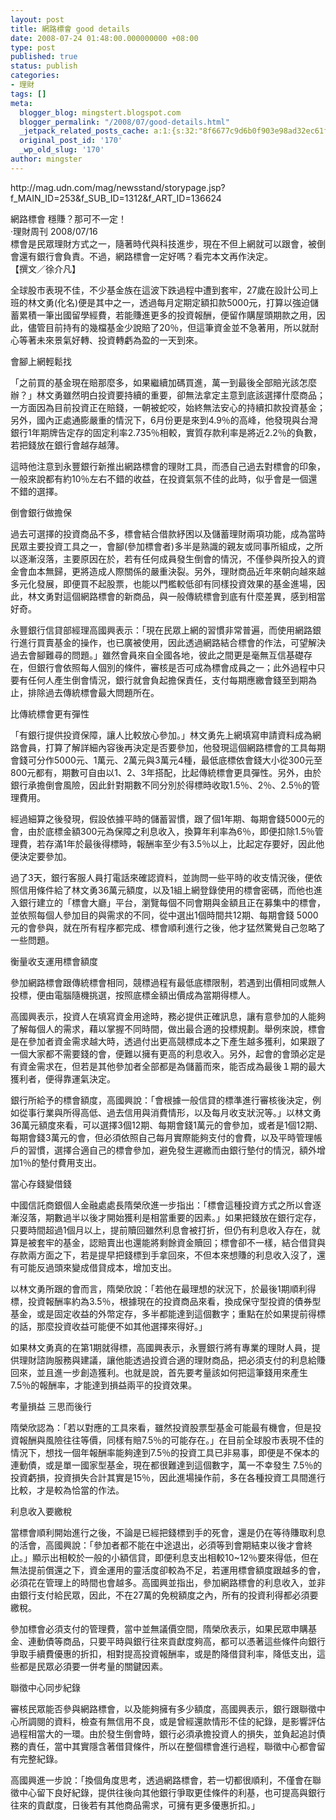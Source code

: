 ```yaml
---
layout: post
title: 網路標會 good details
date: 2008-07-24 01:48:00.000000000 +08:00
type: post
published: true
status: publish
categories:
- 理財
tags: []
meta:
  blogger_blog: mingstert.blogspot.com
  blogger_permalink: "/2008/07/good-details.html"
  _jetpack_related_posts_cache: a:1:{s:32:"8f6677c9d6b0f903e98ad32ec61f8deb";a:2:{s:7:"expires";i:1445985466;s:7:"payload";a:3:{i:0;a:1:{s:2:"id";i:302;}i:1;a:1:{s:2:"id";i:176;}i:2;a:1:{s:2:"id";i:107;}}}}
  original_post_id: '170'
  _wp_old_slug: '170'
author: mingster
---
```

<p>http://mag.udn.com/mag/newsstand/storypage.jsp?f_MAIN_ID=253&amp;f_SUB_ID=1312&amp;f_ART_ID=136624</p>
<p>網路標會 穩賺？那可不一定！<br />‧理財周刊 2008/07/16<br />標會是民眾理財方式之一，隨著時代與科技進步，現在不但上網就可以跟會，被倒會還有銀行會負責。不過，網路標會一定好嗎？看完本文再作決定。<br />【撰文／徐介凡】</p>
<p>全球股市表現不佳，不少基金族在這波下跌過程中遭到套牢，27歲在設計公司上班的林文勇(化名)便是其中之一，透過每月定期定額扣款5000元，打算以強迫儲蓄累積一筆出國留學經費，若能賺進更多的投資報酬，便留作購屋頭期款之用，因此，儘管目前持有的幾檔基金少說賠了20％，但這筆資金並不急著用，所以就耐心等著未來景氣好轉、投資轉虧為盈的一天到來。</p>
<p>會腳上網輕鬆找</p>
<p>「之前買的基金現在賠那麼多，如果繼續加碼買進，萬一到最後全部賠光該怎麼辦？」林文勇雖然明白投資要持續的重要，卻無法拿定主意到底該選擇什麼商品；一方面因為目前投資正在賠錢，一朝被蛇咬，始終無法安心的持續扣款投資基金；另外，國內正處通膨嚴重的情況下，6月份更是來到4.9％的高峰，他發現與台灣銀行1年期牌告定存的固定利率2.735％相較，實質存款利率是將近2.2％的負數，若把錢放在銀行會越存越薄。</p>
<p>這時他注意到永豐銀行新推出網路標會的理財工具，而憑自己過去對標會的印象，一般來說都有約10％左右不錯的收益，在投資氣氛不佳的此時，似乎會是一個還不錯的選擇。</p>
<p>倒會銀行做擔保</p>
<p>過去可選擇的投資商品不多，標會結合借款紓困以及儲蓄理財兩項功能，成為當時民眾主要投資工具之一，會腳(參加標會者)多半是熟識的親友或同事所組成，之所以逐漸沒落，主要原因在於，若有任何成員發生倒會的情況，不僅參與所投入的資金會血本無歸，更將造成人際關係的嚴重決裂。另外，理財商品近年來朝向越來越多元化發展，即便買不起股票，也能以門檻較低卻有同樣投資效果的基金進場，因此，林文勇對這個網路標會的新商品，與一般傳統標會到底有什麼差異，感到相當好奇。</p>
<p>永豐銀行信貸部經理高國興表示：「現在民眾上網的習慣非常普遍，而使用網路銀行進行買賣基金的操作，也已廣被使用，因此透過網路結合標會的作法，可望解決過去會腳難尋的問題。」雖然會員來自全國各地，彼此之間更是毫無互信基礎存在，但銀行會依照每人個別的條件，審核是否可成為標會成員之一；此外過程中只要有任何人產生倒會情況，銀行就會負起擔保責任，支付每期應繳會錢至到期為止，排除過去傳統標會最大問題所在。</p>
<p>比傳統標會更有彈性</p>
<p>「有銀行提供投資保障，讓人比較放心參加。」林文勇先上網填寫申請資料成為網路會員，打算了解詳細內容後再決定是否要參加，他發現這個網路標會的工具每期會錢可分作5000元、1萬元、2萬元與3萬元4種，最低底標依會錢大小從300元至800元都有，期數可自由以1、2、3年搭配，比起傳統標會更具彈性。另外，由於銀行承擔倒會風險，因此針對期數不同分別於得標時收取1.5％、2％、2.5％的管理費用。</p>
<p>經過細算之後發現，假設依據平時的儲蓄習慣，跟了個1年期、每期會錢5000元的會，由於底標金額300元為保障之利息收入，換算年利率為6％，即便扣除1.5％管理費，若存滿1年於最後得標時，報酬率至少有3.5％以上，比起定存要好，因此他便決定要參加。</p>
<p>過了3天，銀行客服人員打電話來確認資料，並詢問一些平時的收支情況後，便依照信用條件給了林文勇36萬元額度，以及1組上網登錄使用的標會密碼，而他也進入銀行建立的「標會大廳」平台，瀏覽每個不同會期與金額且正在募集中的標會，並依照每個人參加目的與需求的不同，從中選出1個時間共12期、每期會錢 5000元的會參與，就在所有程序都完成、標會順利進行之後，他才猛然驚覺自己忽略了一些問題。</p>
<p>衡量收支運用標會額度</p>
<p>參加網路標會跟傳統標會相同，競標過程有最低底標限制，若遇到出價相同或無人投標，便由電腦隨機挑選，按照底標金額出價成為當期得標人。</p>
<p>高國興表示，投資人在填寫資金用途時，務必提供正確訊息，讓有意參加的人能夠了解每個人的需求，藉以掌握不同時間，做出最合適的投標規劃。舉例來說，標會是在參加者資金需求越大時，透過付出更高競標成本之下產生越多獲利，如果跟了一個大家都不需要錢的會，便難以擁有更高的利息收入。另外，起會的會頭必定是有資金需求在，但若是其他參加者全部都是為儲蓄而來，能否成為最後１期的最大獲利者，便得靠運氣決定。</p>
<p>銀行所給予的標會額度，高國興說：「會根據一般信貸的標準進行審核後決定，例如從事行業與所得高低、過去信用與消費情形，以及每月收支狀況等。」以林文勇 36萬元額度來看，可以選擇3個12期、每期會錢1萬元的會參加，或者是1個12期、每期會錢3萬元的會，但必須依照自己每月實際能夠支付的會費，以及平時管理帳戶的習慣，選擇合適自己的標會參加，避免發生遲繳而由銀行墊付的情況，額外增加1％的墊付費用支出。</p>
<p>當心存錢變借錢</p>
<p>中國信託商銀個人金融處處長隋榮欣進一步指出：「標會這種投資方式之所以會逐漸沒落，期數過半以後才開始獲利是相當重要的因素。」如果把錢放在銀行定存，只要時間超過1個月以上，提前贖回雖然利息會被打折，但仍有利息收入存在，就算是被套牢的基金，認賠賣出也還能將剩餘資金贖回；標會卻不一樣，結合借貸與存款兩方面之下，若是提早把錢標到手拿回來，不但本來想賺的利息收入沒了，還有可能反過頭來變成借貸成本，增加支出。</p>
<p>以林文勇所跟的會而言，隋榮欣說：「若他在最理想的狀況下，於最後1期順利得標，投資報酬率約為3.5％，根據現在的投資商品來看，換成保守型投資的債券型基金，或是固定收益的外幣定存，多半都能達到這個數字；重點在於如果提前得標的話，那麼投資收益可能便不如其他選擇來得好。」</p>
<p>如果林文勇真的在第1期就得標，高國興表示，永豐銀行將有專業的理財人員，提供理財諮詢服務與建議，讓他能透過投資合適的理財商品，把必須支付的利息給賺回來，並且進一步創造獲利。也就是說，首先要考量該如何把這筆錢用來產生7.5％的報酬率，才能達到損益兩平的投資效果。</p>
<p>考量損益 三思而後行</p>
<p>隋榮欣認為：「若以對應的工具來看，雖然投資股票型基金可能最有機會，但是投資報酬與風險往往等價，同樣有賠7.5％的可能存在。」在目前全球股市表現不佳的情況下，想找一個年報酬率能夠達到7.5％的投資工具已非易事，即便是不保本的連動債，或是單一國家型基金，現在都很難達到這個數字，萬一不幸發生 7.5％的投資虧損，投資損失合計其實是15％，因此進場操作前，多在各種投資工具間進行比較，才是較為恰當的作法。</p>
<p>利息收入要繳稅</p>
<p>當標會順利開始進行之後，不論是已經把錢標到手的死會，還是仍在等待賺取利息的活會，高國興說：「參加者都不能在中途退出，必須等到會期結束以後才會終止。」顯示出相較於一般的小額信貸，即便利息支出相較10~12％要來得低，但在無法提前償還之下，資金運用的靈活度卻較為不足，若運用標會額度跟越多的會，必須花在管理上的時間也會越多。高國興並指出，參加網路標會的利息收入，並非由銀行支付給民眾，因此，不在27萬的免稅額度之內，所有的投資利得都必須要繳稅。</p>
<p>參加標會必須支付的管理費，當中並無議價空間，隋榮欣表示，如果民眾申購基金、連動債等商品，只要平時與銀行往來貢獻度夠高，都可以憑著這些條件向銀行爭取手續費優惠的折扣，相對提高投資報酬率，或是酌降借貸利率，降低支出，這些都是民眾必須要一併考量的關鍵因素。</p>
<p>聯徵中心同步紀錄</p>
<p>審核民眾能否參與網路標會，以及能夠擁有多少額度，高國興表示，銀行跟聯徵中心所調閱的資料，檢查有無信用不良，或是曾經還款情形不佳的紀錄，是影響評估過程相當大的一環。由於發生倒會時，銀行必須承擔投資人的損失，並負起追討債務的責任，當中其實隱含著借貸條件，所以在整個標會進行過程，聯徵中心都會留有完整紀錄。</p>
<p>高國興進一步說：「換個角度思考，透過網路標會，若一切都很順利，不僅會在聯徵中心留下良好紀錄，提供往後向其他銀行爭取更佳條件的利基，也可提高與銀行往來的貢獻度，日後若有其他商品需求，可擁有更多優惠折扣。」</p>
